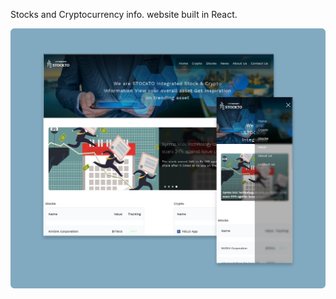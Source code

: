 Stocks and Cryptocurrency info. website built in React.


![alt text](https://github.com/gurpreet2188/cccw2/blob/master/cccw2_grp5.png?raw=true)
